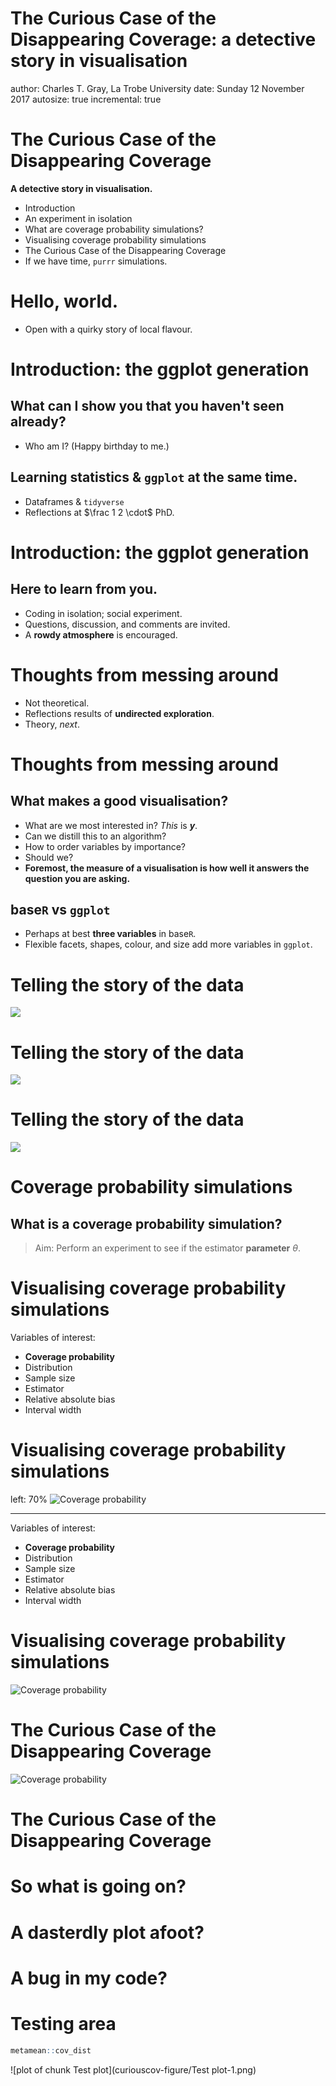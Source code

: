 The Curious Case of the Disappearing Coverage: a detective story in visualisation
========================================================
author: Charles T. Gray, La Trobe University
date: Sunday 12 November 2017
autosize: true
incremental: true



The Curious Case of the Disappearing Coverage
========================================================
**A detective story in visualisation.**

- Introduction
- An experiment in isolation
- What are coverage probability simulations?
- Visualising coverage probability simulations
- The Curious Case of the Disappearing Coverage
- If we have time, `purrr` simulations.

Hello, world.
========================================================

- Open with a quirky story of local flavour.

Introduction: the ggplot generation
========================================================
## What can I show you that you haven't seen already?
- Who am I? (Happy birthday to me.)

## Learning statistics & `ggplot` at the same time.
- Dataframes & `tidyverse`
- Reflections at $\frac 1 2 \cdot$ PhD.

Introduction: the ggplot generation
========================================================
## Here to learn from you.
- Coding in isolation; social experiment.
- Questions, discussion, and comments are invited.
- A **rowdy atmosphere** is encouraged.


Thoughts from messing around
========================================================

- Not theoretical.
- Reflections results of **undirected exploration**.
- Theory, *next*.

Thoughts from messing around
========================================================

## What makes a **good** visualisation?

- What are we most interested in? *This* is **$y$**.
- Can we distill this to an algorithm?
- How to order variables by importance?
- Should we?
- **Foremost, the measure of a visualisation is how well it answers the question you are asking.**

## base`R` vs `ggplot`

- Perhaps at best **three variables** in base`R`.
- Flexible facets, shapes, colour, and size add more variables in `ggplot`.

Telling the story of the data
========================================================
![](stand-in-vis/pics-ICORS-talk/ratio_1.png)

Telling the story of the data
========================================================
![](stand-in-vis/pics-ICORS-talk/ratio_2.png)

Telling the story of the data
========================================================
![](stand-in-vis/pics-ICORS-talk/ratio_3.png)


Coverage probability simulations
========================================================

## What is a coverage probability simulation?
> Aim: Perform an experiment to see if the estimator  **parameter** $\theta$.

Visualising coverage probability simulations
========================================================

Variables of interest:

- **Coverage probability**
- Distribution
- Sample size
- Estimator
- Relative absolute bias
- Interval width

Visualising coverage probability simulations
========================================================
left: 70%
![Coverage probability](stand-in-vis/pics-ICORS-talk/ss_norm_sim.png)
***
Variables of interest:

- **Coverage probability**
- Distribution
- Sample size
- Estimator
- Relative absolute bias
- Interval width

Visualising coverage probability simulations
========================================================
![Coverage probability](stand-in-vis/pics-ICORS-talk/ss_norm_sim.png)


The Curious Case of the Disappearing Coverage
========================================================
![Coverage probability](stand-in-vis/pics-ICORS-talk/ss_om_sim.png)

The Curious Case of the Disappearing Coverage
========================================================
# So what is going on?
# A dasterdly plot afoot?
# A bug in my code?


Testing area
========================================================


```r
metamean::cov_dist
```

![plot of chunk Test plot](curiouscov-figure/Test plot-1.png)

